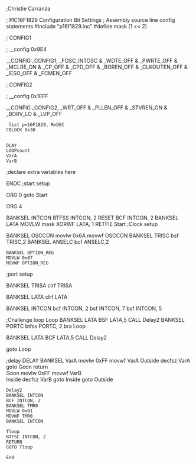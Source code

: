 ;Christie Carranza 

; PIC16F1829 Configuration Bit Settings 
; Assembly source line config statements 
#include "p16f1829.inc" 
#define mask (1 << 2)    

; CONFIG1 

; __config 0x9E4 

 __CONFIG _CONFIG1, _FOSC_INTOSC & _WDTE_OFF & _PWRTE_OFF & _MCLRE_ON & _CP_OFF & _CPD_OFF & _BOREN_OFF & _CLKOUTEN_OFF & _IESO_OFF & _FCMEN_OFF 

; CONFIG2 

; __config 0x1EFF 

 __CONFIG _CONFIG2, _WRT_OFF & _PLLEN_OFF & _STVREN_ON & _BORV_LO & _LVP_OFF 

     list p=16F1829, R=DEC 
    CBLOCK 0x30 

     
    DLAY 
    LOOPcount 
    VarA 
    VarB 

    

     

     

     

;declare extra variables here 

ENDC 
;start setup 

ORG 0 
goto Start  

ORG 4 
    
 BANKSEL INTCON
 BTFSS INTCON, 2
 RESET
 BCF INTCON, 2
 BANKSEL LATA
 MOVLW mask
 XORWF LATA, 1
RETFIE 
Start 
;Clock setup 

BANKSEL OSCCON 
movlw 0x6A 
movwf OSCCON 
    BANKSEL TRISC
    bsf TRISC,2
    BANKSEL ANSELC
    bcf ANSELC,2
    
    BANKSEL OPTION_REG
    MOVLW 0x87
    MOVWF OPTION_REG

;port setup 

BANKSEL TRISA 
clrf TRISA 

BANKSEL LATA 
clrf LATA 
    

 
BANKSEL INTCON
    bcf INTCON, 2
    bsf INTCON, 7
    bsf INTCON, 5
    
    

;Challenge loop 
Loop 
BANKSEL LATA 
BSF LATA,5 
CALL Delay2 
BANKSEL PORTC
    btfss PORTC, 2
    bra Loop
    
BANKSEL LATA 
BCF LATA,5 
CALL Delay2 
    
goto Loop 

;delay 
    DELAY 
    BANKSEL VarA 
    movlw 0xFF 
    movwf VarA 
    Outside 
    decfsz VarA 
    goto Goon 
    return  
    Goon 
    movlw 0xFF 
    movwf VarB     
    Inside 
    decfsz VarB 
    goto Inside 
    goto Outside 
 
    Delay2
    BANKSEL INTCON
    BCF INTCON, 2
    BANKSEL TMR0
    MOVLW 0x01
    MOVWF TMR0
    BANKSEL INTCON
    
    Tloop 
    BTFSC INTCON, 2
    RETURN
    GOTO Tloop 
    
    End 
